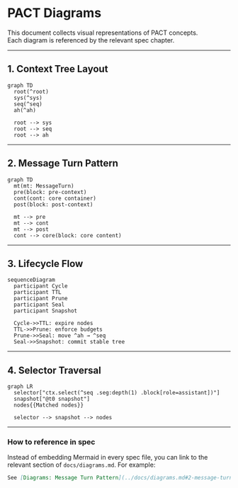 # PACT Diagrams

This document collects visual representations of PACT concepts.  
Each diagram is referenced by the relevant spec chapter.

---

## 1. Context Tree Layout
```mermaid
graph TD
  root(^root)
  sys(^sys)
  seq(^seq)
  ah(^ah)

  root --> sys
  root --> seq
  root --> ah

```
---

## 2. Message Turn Pattern

```mermaid
graph TD
  mt(mt: MessageTurn)
  pre(block: pre-context)
  cont(cont: core container)
  post(block: post-context)

  mt --> pre
  mt --> cont
  mt --> post
  cont --> core(block: core content)
```
---
## 3. Lifecycle Flow
```mermaid
sequenceDiagram
  participant Cycle
  participant TTL
  participant Prune
  participant Seal
  participant Snapshot

  Cycle->>TTL: expire nodes
  TTL->>Prune: enforce budgets
  Prune->>Seal: move ^ah → ^seq
  Seal->>Snapshot: commit stable tree

```
---

## 4. Selector Traversal
```mermaid
graph LR
  selector["ctx.select(^seq .seg:depth(1) .block[role=assistant])"]
  snapshot["@t0 snapshot"]
  nodes{{Matched nodes}}

  selector --> snapshot --> nodes

```
---

### How to reference in spec
Instead of embedding Mermaid in every spec file, you can link to the relevant section of `docs/diagrams.md`. For example:  

```markdown
See [Diagrams: Message Turn Pattern](../docs/diagrams.md#2-message-turn-pattern).
```
